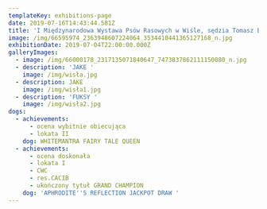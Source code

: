 ```yaml
---
templateKey: exhibitions-page
date: 2019-07-16T14:43:44.581Z
title: 'I Międzynarodowa Wystawa Psów Rasowych w Wiśle, sędzia Tomasz Borkowski '
image: /img/66595974_2363948607224064_3534410441365127168_n.jpg
exhibitionDate: 2019-07-04T22:00:00.000Z
galleryImages:
  - image: /img/66000178_2317135071840647_7473837862111150080_n.jpg
  - description: 'JAKE '
    image: /img/wisła.jpg
  - description: JAKE
    image: /img/wisła1.jpg
  - description: 'FUKSY '
    image: /img/wisła2.jpg
dogs:
  - achievements:
      - ocena wybitnie obiecująca
      - lokata II
    dog: WHITEMANTRA FAIRY TALE QUEEN
  - achievements:
      - ocena doskonała
      - lokata I
      - CWC
      - res.CACIB
      - ukończony tytuł GRAND CHAMPION
    dog: 'APHRODITE''S REFLECTION JACKPOT DRAW '
---
```


